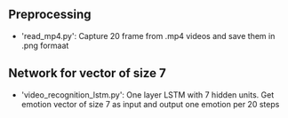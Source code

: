 ## Preprocessing

* 'read_mp4.py': Capture 20 frame from .mp4 videos and save them in .png formaat

## Network for vector of size 7
* 'video_recognition_lstm.py': One layer LSTM with 7 hidden units. 
   Get emotion vector of size 7 as input and output one emotion per 20 steps

